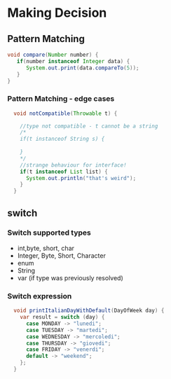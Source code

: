 # Making Decision

## Pattern Matching
```java
void compare(Number number) {
   if(number instanceof Integer data) {
      System.out.print(data.compareTo(5));
   }
}
```

### Pattern Matching - edge cases
```java
  void notCompatible(Throwable t) {

    //type not compatible - t cannot be a string
    /*
    if(t instanceof String s) {
      
    }
    */
    //strange behaviour for interface!
    if(t instanceof List list) {
      System.out.println("that's weird");
    }
  }
```
## switch

### Switch supported types
 - int,byte, short, char
 - Integer, Byte, Short, Character
 - enum
 - String
 - var (if type was previously resolved)
### Switch expression
```java
  void printItalianDayWithDefault(DayOfWeek day) {
    var result = switch (day) {
      case MONDAY -> "lunedi";
      case TUESDAY -> "martedi";
      case WEDNESDAY -> "mercoledi";
      case THURSDAY -> "giovedi";
      case FRIDAY -> "venerdi";
      default -> "weekend";
    };
  }
```


